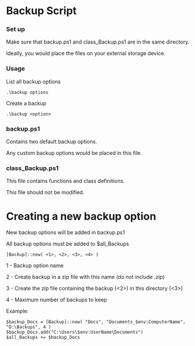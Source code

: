 # Backup Script


### Set up


Make sure that backup.ps1 and class_Backup.ps1 are in the same directory.


Ideally, you would place the files on your external storage device. 


### Usage


List all backup options


`.\backup options`


Create a backup


`.\backup <option>`


### backup.ps1


Contains two default backup options.


Any custom backup options would be placed in this file.


### class_Backup.ps1


This file contains functions and class definitions.


This file should not be modified.


# Creating a new backup option


New backup options will be added in backup.ps1


All backup options must be added to $all_Backups


`[Backup]::new( <1>, <2>, <3>, <4> )`


1 - Backup option name


2 - Create backup in a zip file with this name (do not include .zip)


3 - Create the zip file containing the backup (<2>) in this directory (<3>)


4 - Maximum number of backups to keep


Example:


```
$backup_Docs = [Backup]::new( "Docs", "Documents_$env:ComputerName", "D:\Backups", 4 )
$backup_Docs.add("C:\Users\$env:UserName\Documents") 
$all_Backups += $backup_Docs
```